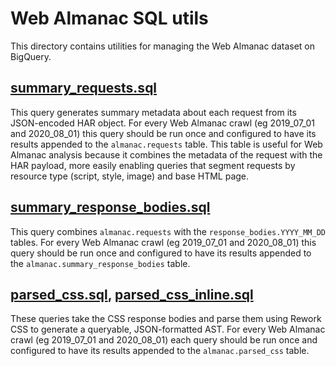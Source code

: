 # Web Almanac SQL utils

This directory contains utilities for managing the Web Almanac dataset on BigQuery.

## [summary_requests.sql](./summary_requests.sql)

This query generates summary metadata about each request from its JSON-encoded HAR object. For every Web Almanac crawl (eg 2019_07_01 and 2020_08_01) this query should be run once and configured to have its results appended to the `almanac.requests` table. This table is useful for Web Almanac analysis because it combines the metadata of the request with the HAR payload, more easily enabling queries that segment requests by resource type (script, style, image) and base HTML page.

## [summary_response_bodies.sql](./summary_response_bodies.sql)

This query combines `almanac.requests` with the `response_bodies.YYYY_MM_DD` tables. For every Web Almanac crawl (eg 2019_07_01 and 2020_08_01) this query should be run once and configured to have its results appended to the `almanac.summary_response_bodies` table.

## [parsed_css.sql](./parsed_css.sql), [parsed_css_inline.sql](./parsed_css_inline.sql)

These queries take the CSS response bodies and parse them using Rework CSS to generate a queryable, JSON-formatted AST. For every Web Almanac crawl (eg 2019_07_01 and 2020_08_01) each query should be run once and configured to have its results appended to the `almanac.parsed_css` table.